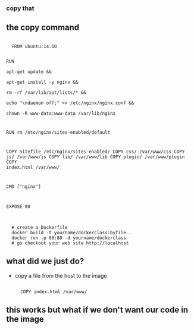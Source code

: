 <section>
<h3>copy that</h3>
</section>

<section>
<h2>the copy command</h2>
<pre><code data-trim contenteditable>
  FROM ubuntu:14.10

  RUN \
  apt-get update && \
  apt-get install -y nginx && \
  rm -rf /var/lib/apt/lists/* && \
  echo "\ndaemon off;" >> /etc/nginx/nginx.conf && \
  chown -R www-data:www-data /var/lib/nginx

  RUN rm /etc/nginx/sites-enabled/default

  COPY Sitefile /etc/nginx/sites-enabled/
  COPY css/       /var/www/css
  COPY js/        /var/www/js
  COPY lib/       /var/www/lib
  COPY plugin/    /var/www/plugin
  COPY index.html /var/www/

  CMD ["nginx"]

  EXPOSE 80
</code></pre>

<pre><code data-trim contenteditable>
  # create a Dockerfile
  docker build -t yourname/dockerclass:byfile .
  docker run -p 80:80 -d yourname/dockerclass
  # go checkout your web site http://localhost
</code></pre>

</section>

<section>
<h2>what did we just do?</h2>
<ul>
<li class="fragment">
copy a file from the host to the image
<pre><code data-trim contenteditable>
  COPY index.html /var/www/
</code></pre>
</li>
</ul>
</section>

<section>
  <h2>this works but what if we don't want our code in the image</h2>
</section>
